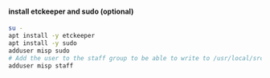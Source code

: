 #### install etckeeper and sudo (optional)
```bash
su -
apt install -y etckeeper
apt install -y sudo
adduser misp sudo
# Add the user to the staff group to be able to write to /usr/local/src
adduser misp staff
```
